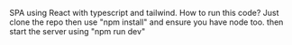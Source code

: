 SPA using React with typescript and  tailwind.
How to run this code?
Just clone the  repo then use "npm install" and ensure you have node too.
then start the server using "npm run dev"
